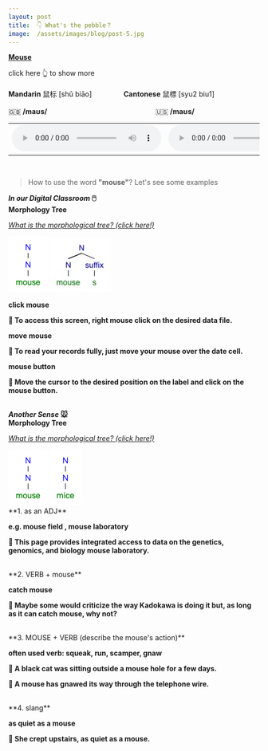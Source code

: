 ```yaml
---
layout: post
title:  👇 What's the pebble？
image:  /assets/images/blog/post-5.jpg
---
```

**<B>[Mouse](https://dictionary.cambridge.org/dictionary/english/mouse)</B>**

click here 👆 to show more
<br>
<br>
<B>Mandarin</B> 鼠标 [shǔ biāo] &emsp;&emsp;&emsp;&emsp; <B>Cantonese</B> 鼠標 [syu2 biu1]
<br>
<br>
🇬🇧 <B>/maʊs/</B>  &emsp;&emsp;&emsp;&emsp;&emsp;&emsp;&emsp;&emsp;&emsp;&emsp;&emsp;&emsp;&emsp;&emsp;&emsp;  🇺🇸 <B>/maʊs/</B>
<table><tr>
<td><audio controls="controls">
  <source src="/assets/audio/mouse-gb.mp3" type="audio/mpeg">
<embed height="100" width="100" src="/i/song.mp3" />
</audio></td>
<td><audio controls="controls">
  <source src="/assets/audio/mouse-us.mp3" type="audio/mpeg">
<embed height="100" width="100" src="/i/song.mp3" />
</audio></td>
</tr></table>
<br>

> How to use the word <B>"mouse"</B>? Let's see some examples

**<i>In our Digital Classroom</i> 🖱️**
<br>
**Morphology Tree**

<i>[What is the morphological tree? (click here!)](https://all-about-linguistics.group.shef.ac.uk/branches-of-linguistics/morphology/how-is-morphology-studied/)</i>

<html lang="en">
<head>
    <meta charset="UTF-8">
</head>
<body>
    <img src="/assets/images/tree/mouse.png" alt="mouse morphology">
    <img src="/assets/images/tree/mouse-s.png" alt="mouses morphology">
</body>
</html>

**click <B> mouse </B>**

**📍 To access this screen, right mouse click on the desired data file.**<br>

**move <B> mouse</B>**

**📍 To read your records fully, just move your mouse over the date cell.**<br>

**<B> mouse </B> button**

**📍 Move the cursor to the desired position on the label and click on the mouse button.**<br><br>

**<i>Another Sense</i> 🐭**
<br>
**Morphology Tree**

<i>[What is the morphological tree? (click here!)](https://all-about-linguistics.group.shef.ac.uk/branches-of-linguistics/morphology/how-is-morphology-studied/)</i>

<html lang="en">
<head>
    <meta charset="UTF-8">
</head>
<body>
    <img src="/assets/images/tree/mouse.png" alt="mouse morphology">
    <img src="/assets/images/tree/mice.png" alt="mice morphology">
</body>
</html>
<br>
**1. as an ADJ**

**e.g. mouse field , mouse laboratory**
	
**📍 This page provides integrated access to data on the genetics, genomics, and biology mouse laboratory.**

<br>
**2. VERB + mouse**
	
**catch mouse**
	
**📍 Maybe some would criticize the way Kadokawa is doing it but, as long as it can catch mouse, why not?**
	
<br>
**3. MOUSE + VERB  (describe the mouse's action)**
	
**often used verb: squeak, run, scamper, gnaw**
	
**📍 A black cat was sitting outside a mouse hole for a few days.**
	
**📍 A mouse has gnawed its way through the telephone wire.**
	
<br>
**4. slang**

**as quiet as a mouse**
	
**📍 She crept upstairs, as quiet as a mouse.**
